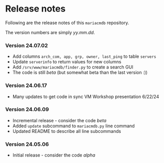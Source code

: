 # Release notes
Following are the release notes of this ``mariacmdb`` repository.

The version numbers are simply *yy.mm.dd*.

### Version 24.07.02
- Add columns ``arch_com, app, grp, owner, last_ping`` to table ``servers``
- Update ``serverinfo`` to return values for new columns
- Add ``/srv/www/mariacmdb/finder.py`` to create a search GUI 
- The code is still *beta* (but somewhat beta than the last version :)) 

### Version 24.06.17
- Many updates to get code in sync VM Workshop presentation 6/22/24 

### Version 24.06.09
- Incremental release - consider the code *beta*
- Added ``update`` subcommand to ``mariacmdb.py`` line command
- Updated README to describe all line subcommands

### Version 24.05.06
- Initial release - consider the code *alpha*

